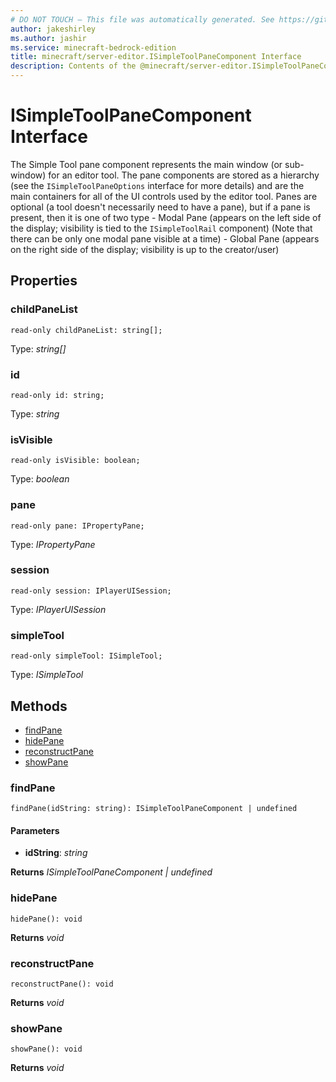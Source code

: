 ```yaml
---
# DO NOT TOUCH — This file was automatically generated. See https://github.com/mojang/minecraftapidocsgenerator to modify descriptions, examples, etc.
author: jakeshirley
ms.author: jashir
ms.service: minecraft-bedrock-edition
title: minecraft/server-editor.ISimpleToolPaneComponent Interface
description: Contents of the @minecraft/server-editor.ISimpleToolPaneComponent class.
---
```

# ISimpleToolPaneComponent Interface

The Simple Tool pane component represents the main window (or sub-window) for an editor tool. The pane components are stored as a hierarchy (see the `ISimpleToolPaneOptions` interface for more details) and are the main containers for all of the UI controls used by the editor tool. Panes are optional (a tool doesn't necessarily need to have a pane), but if a pane is present, then it is one of two type - Modal Pane (appears on the left side of the display; visibility is tied to the `ISimpleToolRail` component) (Note that there can be only one modal pane visible at a time) - Global Pane (appears on the right side of the display; visibility is up to the creator/user)

## Properties

### **childPaneList**
`read-only childPaneList: string[];`

Type: *string[]*

### **id**
`read-only id: string;`

Type: *string*

### **isVisible**
`read-only isVisible: boolean;`

Type: *boolean*

### **pane**
`read-only pane: IPropertyPane;`

Type: *IPropertyPane*

### **session**
`read-only session: IPlayerUISession;`

Type: *IPlayerUISession*

### **simpleTool**
`read-only simpleTool: ISimpleTool;`

Type: *ISimpleTool*

## Methods
- [findPane](#findpane)
- [hidePane](#hidepane)
- [reconstructPane](#reconstructpane)
- [showPane](#showpane)

### **findPane**
`
findPane(idString: string): ISimpleToolPaneComponent | undefined
`

#### **Parameters**
- **idString**: *string*

**Returns** *ISimpleToolPaneComponent | undefined*

### **hidePane**
`
hidePane(): void
`

**Returns** *void*

### **reconstructPane**
`
reconstructPane(): void
`

**Returns** *void*

### **showPane**
`
showPane(): void
`

**Returns** *void*
